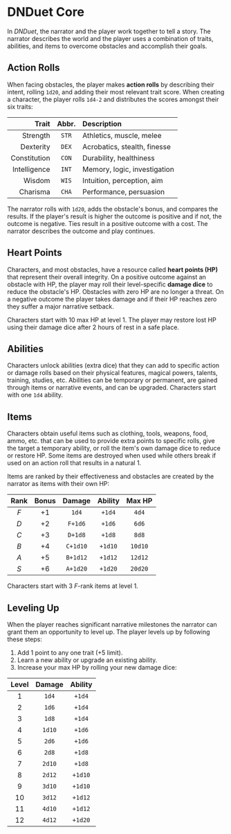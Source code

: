 # DNDuet Core
In _DNDuet_, the narrator and the player work together to tell a story. The narrator describes the world and the player uses a combination of traits, abilities, and items to overcome obstacles and accomplish their goals.

## Action Rolls
When facing obstacles, the player makes **action rolls** by describing their intent, rolling `1d20`, and adding their most relevant trait score. When creating a character, the player rolls `1d4-2` and distributes the scores amongst their six traits:

| Trait | Abbr. | Description |
| ---:|:---:|:--- |
| Strength | `STR` | Athletics, muscle, melee |
| Dexterity | `DEX` | Acrobatics, stealth, finesse |
| Constitution | `CON` | Durability, healthiness |
| Intelligence | `INT` | Memory, logic, investigation |
| Wisdom | `WIS` | Intuition, perception, aim |
| Charisma | `CHA` | Performance, persuasion |

The narrator rolls with `1d20`, adds the obstacle's bonus, and compares the results. If the player's result is higher the outcome is positive and if not, the outcome is negative. Ties result in a positive outcome with a cost. The narrator describes the outcome and play continues.

## Heart Points
Characters, and most obstacles, have a resource called **heart points (HP)** that represent their overall integrity. On a positive outcome against an obstacle with HP, the player may roll their level-specific **damage dice** to reduce the obstacle's HP. Obstacles with zero HP are no longer a threat. On a negative outcome the player takes damage and if their HP reaches zero they suffer a major narrative setback.

Characters start with 10 max HP at level 1. The player may restore lost HP using their damage dice after 2 hours of rest in a safe place.

## Abilities
Characters unlock abilities (extra dice) that they can add to specific action or damage rolls based on their physical features, magical powers, talents, training, studies, etc. Abilities can be temporary or permanent, are gained through items or narrative events, and can be upgraded. Characters start with one `1d4` ability.

## Items
Characters obtain useful items such as clothing, tools, weapons, food, ammo, etc. that can be used to provide extra points to specific rolls, give the target a temporary ability, or roll the item's own damage dice to reduce or restore HP. Some items are destroyed when used while others break if used on an action roll that results in a natural 1.

Items are ranked by their effectiveness and obstacles are created by the narrator as items with their own HP:

| Rank | Bonus | Damage | Ability | Max HP |
|:---:|:---:|:---:|:---:|:---:|
| *F* | +1 | `1d4` | `+1d4` | `4d4` |
| *D* | +2 | `F+1d6` | `+1d6` | `6d6` |
| *C* | +3 | `D+1d8` | `+1d8` | `8d8` |
| *B* | +4 | `C+1d10` | `+1d10` | `10d10` |
| *A* | +5 | `B+1d12` | `+1d12` | `12d12` |
| *S* | +6 | `A+1d20` | `+1d20` | `20d20` |

Characters start with 3 *F*-rank items at level 1.

## Leveling Up
When the player reaches significant narrative milestones the narrator can grant them an opportunity to level up. The player levels up by following these steps:

1. Add 1 point to any one trait (+5 limit).
2. Learn a new ability or upgrade an existing ability.
3. Increase your max HP by rolling your new damage dice:

| Level | Damage | Ability |
|:---:|:---:|:---:|
| 1 | `1d4` | `+1d4` |
| 2 | `1d6` | `+1d4` |
| 3 | `1d8` | `+1d4` |
| 4 | `1d10` | `+1d6` |
| 5 | `2d6` | `+1d6` |
| 6 | `2d8` | `+1d8` |
| 7 | `2d10` | `+1d8` |
| 8 | `2d12` | `+1d10` |
| 9 | `3d10` | `+1d10` |
| 10 | `3d12` | `+1d12` |
| 11 | `4d10` | `+1d12` |
| 12 | `4d12` | `+1d20` |




